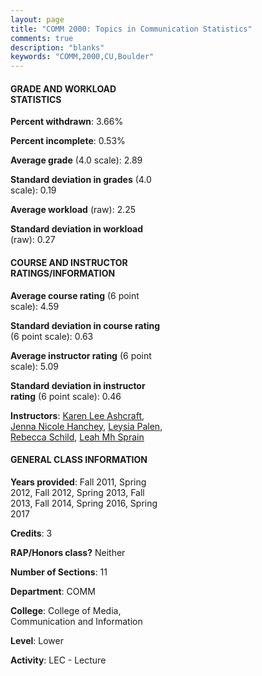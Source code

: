 ```yaml
---
layout: page
title: "COMM 2000: Topics in Communication Statistics"
comments: true
description: "blanks"
keywords: "COMM,2000,CU,Boulder"
---
```

<head>
<script src="https://ajax.googleapis.com/ajax/libs/jquery/2.1.3/jquery.min.js"></script>
<script src="https://dl.dropboxusercontent.com/s/pc42nxpaw1ea4o9/highcharts.js?dl=0"></script>
<!-- <script src="../assets/js/highcharts.js"></script> -->
<style type="text/css">@font-face {
	font-family: "Bebas Neue";
	src: url(https://www.filehosting.org/file/details/544349/BebasNeue Regular.otf) format("opentype");
	}
	h1.Bebas { 
		font-family: "Bebas Neue", Verdana, Tahoma;
	}
</style>
</head>
<body>
	<div id="container" style="float: right; width: 45%; height: 88%; margin-left: 2.5%; margin-right: 2.5%;"></div>
	<script language="JavaScript">
		$(document).ready(function() {
		var chart = {type: 'column'};
		var title = {text: 'Grade Distribution'};
		var xAxis = {categories: ['A','B','C','D','F'],crosshair: true};
		var yAxis = {min: 0,title: {text: 'Percentage'}};
		var tooltip = {headerFormat: '<center><b><span style="font-size:20px">{point.key}</span></b></center>',
		               pointFormat: '<td style="padding:0"><b>{point.y:.1f}%</b></td>',
		               footerFormat: '</table>',shared: true,useHTML: true};
		var plotOptions = {column: {pointPadding: 0.0,borderWidth: 0}};  
		var credits = {enabled: false};var series= [{name: 'Percent',data: [27.64,47.89,17.8,4.05,2.62,]}];
		var json = {};
		json.chart = chart;
		json.title = title;
		json.tooltip = tooltip;
		json.xAxis = xAxis;
		json.yAxis = yAxis;  
		json.series = series;
		json.plotOptions = plotOptions;  
		json.credits = credits;
		$('#container').highcharts(json);
	});
	</script>
</body>
			   
#### GRADE AND WORKLOAD STATISTICS

**Percent withdrawn**: 3.66%

**Percent incomplete**: 0.53%

**Average grade** (4.0 scale): 2.89

**Standard deviation in grades** (4.0 scale): 0.19

**Average workload** (raw): 2.25

**Standard deviation in workload** (raw): 0.27

#### COURSE AND INSTRUCTOR RATINGS/INFORMATION

**Average course rating** (6 point scale): 4.59

**Standard deviation in course rating** (6 point scale): 0.63

**Average instructor rating** (6 point scale): 5.09

**Standard deviation in instructor rating** (6 point scale): 0.46

**Instructors**: <a href='../../instructors/Karen_Lee_Ashcraft'>Karen Lee Ashcraft</a>, <a href='../../instructors/Jenna_Nicole_Hanchey'>Jenna Nicole Hanchey</a>, <a href='../../instructors/Leysia_Palen'>Leysia Palen</a>, <a href='../../instructors/Rebecca_Schild'>Rebecca Schild</a>, <a href='../../instructors/Leah_Mh_Sprain'>Leah Mh Sprain</a>

#### GENERAL CLASS INFORMATION

**Years provided**: Fall 2011, Spring 2012, Fall 2012, Spring 2013, Fall 2013, Fall 2014, Spring 2016, Spring 2017

**Credits**: 3

**RAP/Honors class?** Neither

**Number of Sections**: 11

**Department**: COMM

**College**: College of Media, Communication and Information

**Level**: Lower

**Activity**: LEC - Lecture
